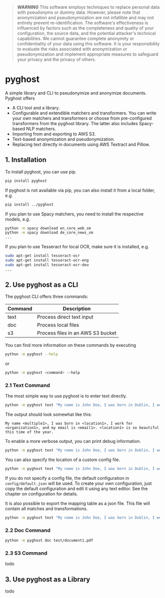 >  **_WARNING_** This software employs techniques to replace personal data with pseudonyms or dummy data. However, please note that anonymization and pseudonymization are not infallible and may not entirely prevent re-identification. The software's effectiveness is influenced by factors such as the completeness and quality of your configuration, the source data, and the potential attacker's technical capabilities. We cannot guarantee complete anonymity or confidentiality of your data using this software. It is your responsibility to evaluate the risks associated with anonymization or pseudonymization and implement appropriate measures to safeguard your privacy and the privacy of others.

# pyghost

A simple library and CLI to pseudonymize and anonymize documents. Pyghost offers

- A CLI tool and a library.
- Configurable and extendible matchers and transformers. You can write your own matchers and transformers or choose from pre-configured transformers from the pyghost library. The latter also includes Spacy-based NLP matchers.
- Importing from and exporting to AWS S3.
- Text-based anonymization and pseudonymization.
- Replacing text directly in documents using AWS Textract and Pillow.

## 1. Installation

To install pyghost, you can use pip.

```bash
pip install pyghost
```

If pyghost is not available via pip, you can also install it from a local folder, e.g.

```bash
pip install ../pyghost
```

If you plan to use Spacy matchers, you need to install the respective models, e.g.

```bash
python -m spacy download en_core_web_sm
python -m spacy download de_core_news_sm
...
```

If you plan to use Tesseract for local OCR, make sure it is installed, e.g.

```bash
sudo apt-get install tesseract-ocr
sudo apt-get install tesseract-ocr-eng
sudo apt-get install tesseract-ocr-deu
...
```

## 2. Use pyghost as a CLI

The pyghost CLI offers three commands:

|Command|Description|
|-|-|
|text|Process direct text input|
|doc|Process local files|
|s3|Process files in an AWS S3 bucket|

You can find more information on these commands by executing

```bash
python -m pyghost --help
```

or 

```bash
python -m pyghost <command> --help
```

### 2.1 Text Command

The most simple way to use pyghost is to enter text directly.

```bash
python -m pyghost text "My name is John Doe, I was born in Dublin, I work for Allianz, and my email is john.doe@example.com. Dublin is so beautiful this time of the year."
```

The output should look somewhat like this:

```
My name <multiple1>, I was born in <location1>, I work for <organization1>, and my email is <email1>. <location1> is so beautiful this time of the year.
```

To enable a more verbose output, you can print debug information.

```bash
python -m pyghost text "My name is John Doe, I was born in Dublin, I work for Allianz, and my email is john.doe@example.com. Dublin is so beautiful this time of the year." --log DEBUG
```

You can also specify the location of a custom config file.

```bash
python -m pyghost text "My name is John Doe, I was born in Dublin, I work for Allianz, and my email is john.doe@example.com. Dublin is so beautiful this time of the year." --config config.json
```

If you do not specify a config file, the default configuration in ``config/default.json`` will be used. To create your own configuration, just copy the default configuration and edit it using any text editor. See the chapter on configuration for details.

It is also possible to export the mapping table as a json file. This file will contain all matches and transformations.

```bash
python -m pyghost text "My name is John Doe, I was born in Dublin, I work for Allianz, and my email is john.doe@example.com. Dublin is so beautiful this time of the year." --export output.json
```

### 2.2 Doc Command

```bash
python -m pyghost doc test/document1.pdf
```

### 2.3 S3 Command

todo

## 3. Use pyghost as a Library

todo